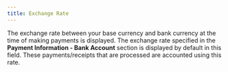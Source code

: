 ```yaml
---
title: Exchange Rate
---
```



The exchange rate between your base currency and bank currency at the  time of making payments is displayed. The exchange rate specified in the  **Payment Information - Bank Account** section  is displayed by default in this field. These payments/receipts that are  processed are accounted using this rate.
